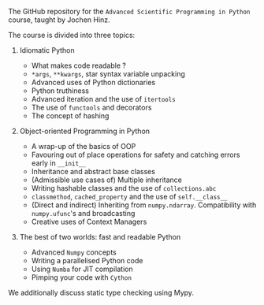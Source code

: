 The GitHub repository for the `Advanced Scientific Programming in Python` course, taught by Jochen Hinz.

The course is divided into three topics:

1. Idiomatic Python
   - What makes code readable ?
   - `*args`, `**kwargs`, star syntax variable unpacking
   - Advanced uses of Python dictionaries
   - Python truthiness
   - Advanced iteration and the use of `itertools`
   - The use of `functools` and decorators
   - The concept of hashing

2. Object-oriented Programming in Python
   - A wrap-up of the basics of OOP
   - Favouring out of place operations for safety and catching errors early in `__init__`
   - Inheritance and abstract base classes
   - (Admissible use cases of) Multiple inheritance
   - Writing hashable classes and the use of `collections.abc`
   - `classmethod`, `cached_property` and the use of `self.__class__`
   - (Direct and indirect) Inheriting from `numpy.ndarray`. Compatibility with `numpy.ufunc`'s and broadcasting
   - Creative uses of Context Managers
  
3. The best of two worlds: fast and readable Python
   - Advanced `Numpy` concepts
   - Writing a parallelised Python code
   - Using `Numba` for JIT compilation
   - Pimping your code with `Cython`

We additionally discuss static type checking using Mypy.
